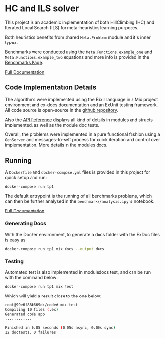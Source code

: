 # HC and ILS solver
This project is an academic implementation of both HillClimbing (HC) and Iterated Local Search (ILS) for meta-heuristics learning purposes.

Both heuristics benefits from shared `Meta.Problem` module and it's inner types.

Benchmarks were conducted using the `Meta.Functions.example_one` and `Meta.Functions.example_two` equations and more info is provided in the [Benchmarks Page](benchmarks.md).

[Full Documentation](https://gfviegas.github.io/meta-hc-ils/)

## Code Implementation Details
The algorithms were implemented using the Elixir language in a Mix project environment and ex-docs documentation and an ExUnit testing framework.
All code source is open-source in the [github repository](https://github.com/gfviegas/meta-hc-ils).

Also the [API Reference](https://gfviegas.github.io/meta-hc-ils/api-reference.html#modules) displays all kind of details in modules and structs implemented, as well as the module doc tests.

Overall, the problems were implemented in a pure functional fashion using a `GenServer` and messages-to-self process for quick iteration and control over implementation. More details in the modules docs.
## Running
A `Dockerfile` and `docker-compose.yml` files is provided in this project for quick setup and run:
```bash
docker-compose run tp1
```

The default entrypoint is the running of all benchmarks problems, which can then be further analysed in the `benchmarks/analysis.ipynb` notebook.


[Full Documentation](https://gfviegas.github.io/meta-hc-ils/)
### Generating Docs
With the Docker environment, to generate a docs folder with the ExDoc files is easy as
```bash
docker-compose run tp1 mix docs --output docs
```
### Testing
Automated test is also implemented in moduledocs test, and can be run with the command below:
```bash
docker-compose run tp1 mix test
```

Which will yield a result close to the one below:
```bash
root@99e6f88b669d:/code# mix test
Compiling 10 files (.ex)
Generated code app
............

Finished in 0.05 seconds (0.05s async, 0.00s sync)
12 doctests, 0 failures
```




